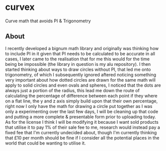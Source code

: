 # curvex
Curve math that avoids PI &amp; Trigonometry

## About
I recently developed a bignum math library and originally was thinking how to
include PI in it given that PI needs to be calculated to be accurate in all
cases, I later came to the realisation that for me this would for the time
being be impossible (the library in question is my alu repository). I then
started thinking about ways to draw circles without PI, that led me onto
trigonometry, of which I subsequently ignored aftered noticing something very
important about how dotted circles are drawn for the same math will apply to
solid circles and even ovals and spheres, I noticed that the dots are always
just a portion of the radius, this lead me down the route of calculating the
percentage of difference between each point if they where on a flat line,
the y and z axis simply build upon that their own percentage, right now I only
have the math for drawing a circle put together as I was only a experimenting
over the last few days, I will be cleaning up that code and putting a more
complete &amp; presentable form prior to uploading today. As for the license I
think I will be modifying it because I want sold products that utilise it to pay
1% of their sale fee to me, research would instead pay a fixed fee that I'm
currently undecided about, though I'm currently thinking that £10 per month
should be fine if I consider all the potential places in the world that could
be wanting to utilise it.
